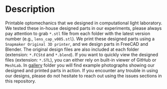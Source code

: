 # Description
Printable optomechanics that we designed in computational light laboratory.
We tested these in-house designed parts in our experiments, please always pay attention to grab `*.stl` file from each folder with the latest version number (e.g., `lens_cap_v005.stl`).
We print these designed parts using a `Snapmaker Original 3D printer`, and we design parts in FreeCAD and Blender.
The original design files are also included at each folder (extension: `*.FCStd` and `*.blend`).
If you want to quickly view the designed files (extension: `*.STL`), you can either rely on built-in viewer of GitHub or `MeshLab`.
In [gallery](./gallery) folder you will find example photographs showing our designed and printed parts in action.
If you encounter any trouble in using our designs, please do not hesitate to reach out using the issues sections in this repository.
